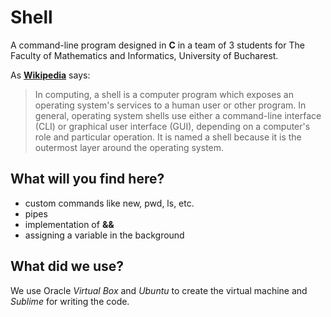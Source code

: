 # Shell
A command-line program designed in **C** in a team of 3 students for The Faculty of Mathematics and Informatics, University of Bucharest.

As [**Wikipedia**](https://en.wikipedia.org/wiki/Shell_(computing)) says: 
>In computing, a shell is a computer program which exposes an operating system's services to a human user or other program. In general, operating system shells use either a command-line interface (CLI) or graphical user interface (GUI), depending on a computer's role and particular operation. It is named a shell because it is the outermost layer around the operating system.

## What will you find here?
- custom commands like new, pwd, ls, etc.
- pipes
- implementation of **&&**
- assigning a variable in the background

## What did we use?
We use Oracle *Virtual Box* and *Ubuntu* to create the virtual machine and *Sublime* for writing the code.
